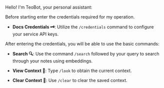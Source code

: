 Hello! I'm TeoBot, your personal assistant:

Before starting enter the credentials required for my operation.

- **Docs Credentials 🗝️**: Utilize the ```/credentials``` command to configure your service API keys.

After entering the credentials, you will be able to use the basic commands:

- **Search 🔍**: Use the command `/search` followed by your query to search through your notes using embeddings.

- **View Context 📄**: Type `/look` to obtain the current context.

- **Clear Context 🧹**: Use `/clear` to clear the saved context.
